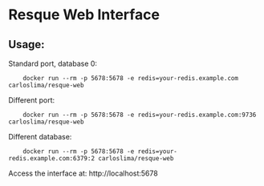 # Resque Web Interface

## Usage:

Standard port, database 0:

```
    docker run --rm -p 5678:5678 -e redis=your-redis.example.com carloslima/resque-web
```

Different port:

```
    docker run --rm -p 5678:5678 -e redis=your-redis.example.com:9736 carloslima/resque-web
```

Different database:

```
    docker run --rm -p 5678:5678 -e redis=your-redis.example.com:6379:2 carloslima/resque-web
```

Access the interface at: http://localhost:5678


